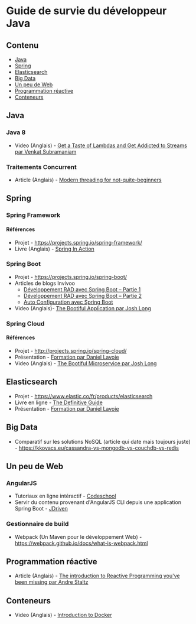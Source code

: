 # Guide de survie du développeur Java

## Contenu

* [Java](#java)
* [Spring](#spring)
* [Elasticsearch](#elasticsearch)
* [Big Data](#big-data)
* [Un peu de Web](#un-peu-de-web)
* [Programmation réactive](#programmation-réactive)
* [Conteneurs](#conteneurs)

## Java

### Java 8

* Video (Anglais) - [Get a Taste of Lambdas and Get Addicted to Streams par Venkat Subramaniam](https://www.youtube.com/watch?v=1OpAgZvYXLQ)

### Traitements Concurrent

* Article (Anglais) - [Modern threading for not-quite-beginners](http://www.javaworld.com/article/2078679/java-concurrency/java-concurrency-modern-threading-for-not-quite-beginners.html)

## Spring

### Spring Framework

#### Références

* Projet - https://projects.spring.io/spring-framework/
* Livre (Anglais) - [Spring In Action](https://www.manning.com/books/spring-in-action-fourth-edition)

### Spring Boot

* Projet - https://projects.spring.io/spring-boot/
* Articles de blogs Invivoo
  * [Développement RAD avec Spring Boot – Partie 1](http://blog.invivoo.com/developpement-rad-avec-spring-boot-partie-1/)
  * [Développement RAD avec Spring Boot – Partie 2](http://blog.invivoo.com/developpement-rad-avec-spring-boot-partie-2/)
  * [Auto Configuration avec Spring Boot](http://blog.invivoo.com/auto-configuration-avec-boot/)
* Video (Anglais)- [The Bootiful Application par Josh Long](https://www.youtube.com/watch?v=kGDcroKVECk)

### Spring Cloud

#### Références

* Projet - http://projects.spring.io/spring-cloud/
* Présentation - [Formation par Daniel Lavoie](https://daniellavoie.github.io/formation-spring-cloud)
* Video (Anglais) - [The Bootiful Microservice par Josh Long](https://www.youtube.com/watch?v=rqQOSG0DWPY&index=9&list=PLRsbF2sD7JVo_QfQOFD95VHv9jwz8tf5i)

## Elasticsearch

* Projet - https://www.elastic.co/fr/products/elasticsearch
* Livre en ligne - [The Definitive Guide](https://www.elastic.co/guide/en/elasticsearch/guide/current/index.html)
* Présentation - [Formation par Daniel Lavoie](https://github.com/daniellavoie/formation-elk/blob/master/plan-de-cours.pdf)

## Big Data

* Comparatif sur les solutions NoSQL (article qui date mais toujours juste) - https://kkovacs.eu/cassandra-vs-mongodb-vs-couchdb-vs-redis

## Un peu de Web

### AngularJS

* Tutoriaux en ligne intéractif - [Codeschool](https://www.codeschool.com/courses/shaping-up-with-angular-js)
* Servir du contenu provenant d'AngularJS CLI depuis une application Spring Boot - [JDriven](https://blog.jdriven.com/2016/12/angular2-spring-boot-getting-started/)

### Gestionnaire de build

* Webpack (Un Maven pour le développement Web) - https://webpack.github.io/docs/what-is-webpack.html

## Programmation réactive

* Article (Anglais) - [The introduction to Reactive Programming you've been missing par Andre Staltz](https://gist.github.com/staltz/868e7e9bc2a7b8c1f754)

## Conteneurs

* Video (Anglais) - [Introduction to Docker](https://www.youtube.com/watch?v=Q5POuMHxW-0)
